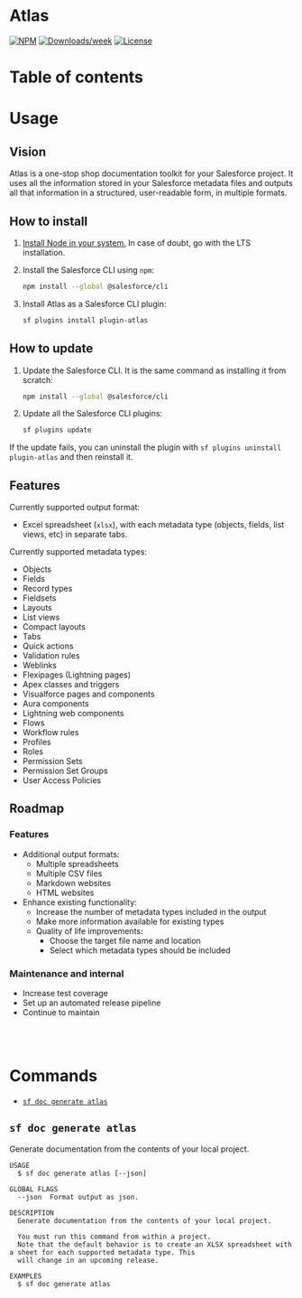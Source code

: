 # Atlas

[![NPM](https://img.shields.io/npm/v/plugin-atlas.svg?label=plugin-atlas)](https://www.npmjs.com/package/plugin-atlas) [![Downloads/week](https://img.shields.io/npm/dw/plugin-atlas.svg)](https://npmjs.org/package/plugin-atlas) [![License](https://img.shields.io/badge/License-BSD%203--Clause-brightgreen.svg)](https://raw.githubusercontent.com/salesforcecli/plugin-documentation/main/LICENSE.txt)

# Table of contents

<!-- toc -->

# Usage

<!-- usage -->

## Vision

Atlas is a one-stop shop documentation toolkit for your Salesforce project. It uses all the information stored in your Salesforce metadata files and outputs all that information in a structured, user-readable form, in multiple formats.

## How to install

1. [Install Node in your system.](https://nodejs.org/en) In case of doubt, go with the LTS installation.

1. Install the Salesforce CLI using `npm`:

   ```bash
   npm install --global @salesforce/cli
   ```

1. Install Atlas as a Salesforce CLI plugin:

   ```bash
   sf plugins install plugin-atlas
   ```

## How to update

1. Update the Salesforce CLI. It is the same command as installing it from scratch:

   ```bash
   npm install --global @salesforce/cli
   ```

1. Update all the Salesforce CLI plugins:

   ```bash
   sf plugins update
   ```

If the update fails, you can uninstall the plugin with `sf plugins uninstall plugin-atlas` and then reinstall it.

## Features

Currently supported output format:

- Excel spreadsheet (`xlsx`), with each metadata type (objects, fields, list views, etc) in separate tabs.

Currently supported metadata types:

- Objects
- Fields
- Record types
- Fieldsets
- Layouts
- List views
- Compact layouts
- Tabs
- Quick actions
- Validation rules
- Weblinks
- Flexipages (Lightning pages)
- Apex classes and triggers
- Visualforce pages and components
- Aura components
- Lightning web components
- Flows
- Workflow rules
- Profiles
- Roles
- Permission Sets
- Permission Set Groups
- User Access Policies

## Roadmap

### Features

- Additional output formats:
  - Multiple spreadsheets
  - Multiple CSV files
  - Markdown websites
  - HTML websites
- Enhance existing functionality:
  - Increase the number of metadata types included in the output
  - Make more information available for existing types
  - Quality of life improvements:
    - Choose the target file name and location
    - Select which metadata types should be included

### Maintenance and internal

- Increase test coverage
- Set up an automated release pipeline
- Continue to maintain

<br/><br/>

# Commands

<!-- commands -->

- [`sf doc generate atlas`](#sf-doc-generate-atlas)

## `sf doc generate atlas`

Generate documentation from the contents of your local project.

```
USAGE
  $ sf doc generate atlas [--json]

GLOBAL FLAGS
  --json  Format output as json.

DESCRIPTION
  Generate documentation from the contents of your local project.

  You must run this command from within a project.
  Note that the default behavior is to create an XLSX spreadsheet with a sheet for each supported metadata type. This
  will change in an upcoming release.

EXAMPLES
  $ sf doc generate atlas
```

<!-- commandsstop -->
